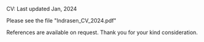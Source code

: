 CV: Last updated Jan, 2024


Please see the file "Indrasen_CV_2024.pdf"

References are available on request.
Thank you for your kind consideration.
